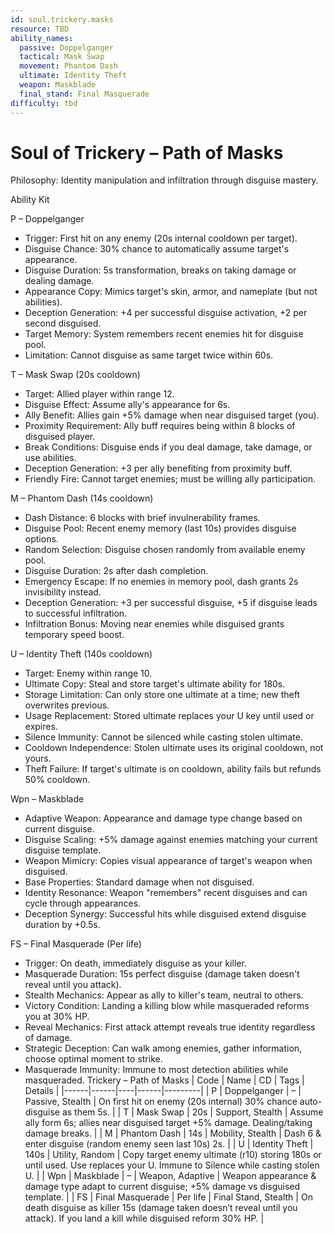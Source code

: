 ```yaml
---
id: soul.trickery.masks
resource: TBD
ability_names:
  passive: Doppelganger
  tactical: Mask Swap
  movement: Phantom Dash
  ultimate: Identity Theft
  weapon: Maskblade
  final_stand: Final Masquerade
difficulty: tbd
---
```


# Soul of Trickery – Path of Masks

Philosophy: Identity manipulation and infiltration through disguise mastery.

Ability Kit

P – Doppelganger
- Trigger: First hit on any enemy (20s internal cooldown per target).
- Disguise Chance: 30% chance to automatically assume target's appearance.
- Disguise Duration: 5s transformation, breaks on taking damage or dealing damage.
- Appearance Copy: Mimics target's skin, armor, and nameplate (but not abilities).
- Deception Generation: +4 per successful disguise activation, +2 per second disguised.
- Target Memory: System remembers recent enemies hit for disguise pool.
- Limitation: Cannot disguise as same target twice within 60s.

T – Mask Swap (20s cooldown)
- Target: Allied player within range 12.
- Disguise Effect: Assume ally's appearance for 6s.
- Ally Benefit: Allies gain +5% damage when near disguised target (you).
- Proximity Requirement: Ally buff requires being within 8 blocks of disguised player.
- Break Conditions: Disguise ends if you deal damage, take damage, or use abilities.
- Deception Generation: +3 per ally benefiting from proximity buff.
- Friendly Fire: Cannot target enemies; must be willing ally participation.

M – Phantom Dash (14s cooldown)
- Dash Distance: 6 blocks with brief invulnerability frames.
- Disguise Pool: Recent enemy memory (last 10s) provides disguise options.
- Random Selection: Disguise chosen randomly from available enemy pool.
- Disguise Duration: 2s after dash completion.
- Emergency Escape: If no enemies in memory pool, dash grants 2s invisibility instead.
- Deception Generation: +3 per successful disguise, +5 if disguise leads to successful infiltration.
- Infiltration Bonus: Moving near enemies while disguised grants temporary speed boost.

U – Identity Theft (140s cooldown)
- Target: Enemy within range 10.
- Ultimate Copy: Steal and store target's ultimate ability for 180s.
- Storage Limitation: Can only store one ultimate at a time; new theft overwrites previous.
- Usage Replacement: Stored ultimate replaces your U key until used or expires.
- Silence Immunity: Cannot be silenced while casting stolen ultimate.
- Cooldown Independence: Stolen ultimate uses its original cooldown, not yours.
- Theft Failure: If target's ultimate is on cooldown, ability fails but refunds 50% cooldown.

Wpn – Maskblade
- Adaptive Weapon: Appearance and damage type change based on current disguise.
- Disguise Scaling: +5% damage against enemies matching your current disguise template.
- Weapon Mimicry: Copies visual appearance of target's weapon when disguised.
- Base Properties: Standard damage when not disguised.
- Identity Resonance: Weapon "remembers" recent disguises and can cycle through appearances.
- Deception Synergy: Successful hits while disguised extend disguise duration by +0.5s.

FS – Final Masquerade (Per life)
- Trigger: On death, immediately disguise as your killer.
- Masquerade Duration: 15s perfect disguise (damage taken doesn't reveal until you attack).
- Stealth Mechanics: Appear as ally to killer's team, neutral to others.
- Victory Condition: Landing a killing blow while masqueraded reforms you at 30% HP.
- Reveal Mechanics: First attack attempt reveals true identity regardless of damage.
- Strategic Deception: Can walk among enemies, gather information, choose optimal moment to strike.
- Masquerade Immunity: Immune to most detection abilities while masqueraded. Trickery – Path of Masks
| Code | Name | CD | Tags | Details |
|------|------|----|------|---------|
| P | Doppelganger | – | Passive, Stealth | On first hit on enemy (20s internal) 30% chance auto-disguise as them 5s. |
| T | Mask Swap | 20s | Support, Stealth | Assume ally form 6s; allies near disguised target +5% damage. Dealing/taking damage breaks. |
| M | Phantom Dash | 14s | Mobility, Stealth | Dash 6 & enter disguise (random enemy seen last 10s) 2s. |
| U | Identity Theft | 140s | Utility, Random | Copy target enemy ultimate (r10) storing 180s or until used. Use replaces your U. Immune to Silence while casting stolen U. |
| Wpn | Maskblade | – | Weapon, Adaptive | Weapon appearance & damage type adapt to current disguise; +5% damage vs disguised template. |
| FS | Final Masquerade | Per life | Final Stand, Stealth | On death disguise as killer 15s (damage taken doesn’t reveal until you attack). If you land a kill while disguised reform 30% HP. |
